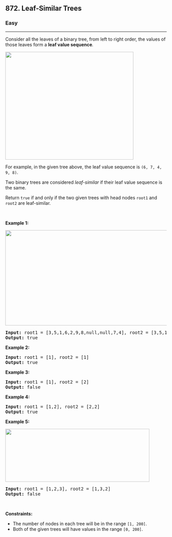 <h2>872. Leaf-Similar Trees</h2><h3>Easy</h3><hr><div style="user-select: auto;"><p style="user-select: auto;">Consider all the leaves of a binary tree, from&nbsp;left to right order, the values of those&nbsp;leaves form a <strong style="user-select: auto;">leaf value sequence</strong><em style="user-select: auto;">.</em></p>

<p style="user-select: auto;"><img alt="" src="https://s3-lc-upload.s3.amazonaws.com/uploads/2018/07/16/tree.png" style="width: 400px; height: 336px; user-select: auto;"></p>

<p style="user-select: auto;">For example, in the given tree above, the leaf value sequence is <code style="user-select: auto;">(6, 7, 4, 9, 8)</code>.</p>

<p style="user-select: auto;">Two binary trees are considered <em style="user-select: auto;">leaf-similar</em>&nbsp;if their leaf value sequence is the same.</p>

<p style="user-select: auto;">Return <code style="user-select: auto;">true</code> if and only if the two given trees with head nodes <code style="user-select: auto;">root1</code> and <code style="user-select: auto;">root2</code> are leaf-similar.</p>

<p style="user-select: auto;">&nbsp;</p>
<p style="user-select: auto;"><strong style="user-select: auto;">Example 1:</strong></p>
<img alt="" src="https://assets.leetcode.com/uploads/2020/09/03/leaf-similar-1.jpg" style="width: 750px; height: 297px; user-select: auto;">
<pre style="user-select: auto;"><strong style="user-select: auto;">Input:</strong> root1 = [3,5,1,6,2,9,8,null,null,7,4], root2 = [3,5,1,6,7,4,2,null,null,null,null,null,null,9,8]
<strong style="user-select: auto;">Output:</strong> true
</pre>

<p style="user-select: auto;"><strong style="user-select: auto;">Example 2:</strong></p>

<pre style="user-select: auto;"><strong style="user-select: auto;">Input:</strong> root1 = [1], root2 = [1]
<strong style="user-select: auto;">Output:</strong> true
</pre>

<p style="user-select: auto;"><strong style="user-select: auto;">Example 3:</strong></p>

<pre style="user-select: auto;"><strong style="user-select: auto;">Input:</strong> root1 = [1], root2 = [2]
<strong style="user-select: auto;">Output:</strong> false
</pre>

<p style="user-select: auto;"><strong style="user-select: auto;">Example 4:</strong></p>

<pre style="user-select: auto;"><strong style="user-select: auto;">Input:</strong> root1 = [1,2], root2 = [2,2]
<strong style="user-select: auto;">Output:</strong> true
</pre>

<p style="user-select: auto;"><strong style="user-select: auto;">Example 5:</strong></p>
<img alt="" src="https://assets.leetcode.com/uploads/2020/09/03/leaf-similar-2.jpg" style="width: 450px; height: 165px; user-select: auto;">
<pre style="user-select: auto;"><strong style="user-select: auto;">Input:</strong> root1 = [1,2,3], root2 = [1,3,2]
<strong style="user-select: auto;">Output:</strong> false
</pre>

<p style="user-select: auto;">&nbsp;</p>
<p style="user-select: auto;"><strong style="user-select: auto;">Constraints:</strong></p>

<ul style="user-select: auto;">
	<li style="user-select: auto;">The number of nodes in each tree will be in the range <code style="user-select: auto;">[1, 200]</code>.</li>
	<li style="user-select: auto;">Both of the given trees will have values in the range <code style="user-select: auto;">[0, 200]</code>.</li>
</ul>
</div>